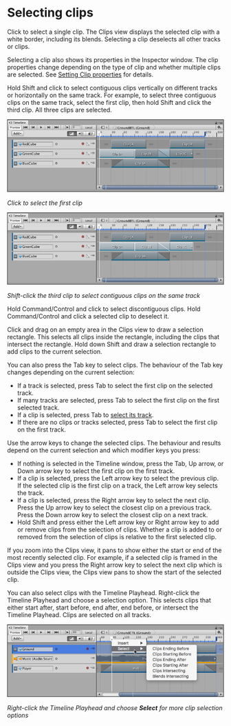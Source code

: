 # Selecting clips

Click to select a single clip. The Clips view displays the selected clip with a white border, including its blends. Selecting a clip deselects all other tracks or clips.

Selecting a clip also shows its properties in the Inspector window. The clip properties change depending on the type of clip and whether multiple clips are selected. See [Setting Clip properties](insp_clp.md) for details.

Hold Shift and click to select contiguous clips vertically on different tracks or horizontally on the same track. For example, to select three contiguous clips on the same track, select the first clip, then hold Shift and click the third clip. All three clips are selected.

![Click to select the first clip](images/timeline_clips_select_first.png)

_Click to select the first clip_

![Shift-click the third clip to select contiguous clips on the same track](images/timeline_clips_select_last.png)

_Shift-click the third clip to select contiguous clips on the same track_

Hold Command/Control and click to select discontiguous clips. Hold Command/Control and click a selected clip to deselect it.

Click and drag on an empty area in the Clips view to draw a selection rectangle. This selects all clips inside the rectangle, including the clips that intersect the rectangle. Hold down Shift and draw a selection rectangle to add clips to the current selection.

You can also press the Tab key to select clips. The behaviour of the Tab key changes depending on the current selection:

* If a track is selected, press Tab to select the first clip on the selected track.
* If many tracks are selected, press Tab to select the first clip on the first selected track.
* If a clip is selected, press Tab to [select its track](trk_select.md).
* If there are no clips or tracks selected, press Tab to select the first clip on the first track.

Use the arrow keys to change the selected clips. The behaviour and results depend on the current selection and which modifier keys you press:

* If nothing is selected in the Timeline window, press the Tab, Up arrow, or Down arrow key to select the first clip on the first track.
* If a clip is selected, press the Left arrow key to select the previous clip. If the selected clip is the first clip on a track, the Left arrow key selects the track.
* If a clip is selected, press the Right arrow key to select the next clip. Press the Up arrow key to select the closest clip on a previous track. Press the Down arrow key to select the closest clip on a next track.
* Hold Shift and press either the Left arrow key or Right arrow key to add or remove clips from the selection of clips. Whether a clip is added to or removed from the selection of clips is relative to the first selected clip.

If you zoom into the Clips view, it pans to show either the start or end of the most recently selected clip. For example, if a selected clip is framed in the Clips view and you press the Right arrow key to select the next clip which is outside the Clips view, the Clips view pans to show the start of the selected clip.

You can also select clips with the Timeline Playhead. Right-click the Timeline Playhead and choose a selection option. This selects clips that either start after, start before, end after, end before, or intersect the Timeline Playhead. Clips are selected on all tracks.

![Right-click the Timeline Playhead and choose **Select** for more clip selection options](images/timeline_playhead_select_menu.png)

_Right-click the Timeline Playhead and choose **Select** for more clip selection options_
